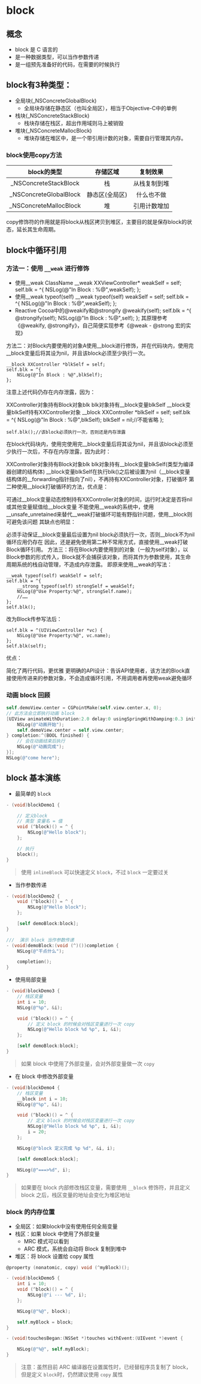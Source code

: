 # block

## 概念

* block 是 C 语言的
* 是一种数据类型，可以当作参数传递
* 是一组预先准备好的代码，在需要的时候执行

## block有3种类型：

- 全局块(_NSConcreteGlobalBlock)
    - 全局块存储在静态区（也叫全局区），相当于Objective-C中的单例
- 栈块(_NSConcreteStackBlock)
    - 栈块存储在栈区，超出作用域则马上被销毁
- 堆块(_NSConcreteMallocBlock)
    - 堆块存储在堆区中，是一个带引用计数的对象，需要自行管理其内存。

### block使用copy方法

| block的类型 | 存储区域 | 复制效果 |
| :-: | :-: | :-: |
|_NSConcreteStackBlock	|栈|从栈复制到堆|
|_NSConcreteGlobalBlock	|静态区(全局区)|什么也不做|
|_NSConcreteMallocBlock	|堆|引用计数增加|

copy修饰符的作用就是将block从栈区拷贝到堆区，主要目的就是保存block的状态，延长其生命周期。

## block中循环引用
### 方法一：使用 `__weak` 进行修饰

- 使用__weak ClassName
    __weak XXViewController* weakSelf = self;
    self.blk = ^{
        NSLog(@"In Block : %@",weakSelf);
    };
- 使用__weak typeof(self)
    __weak typeof(self) weakSelf = self;
    self.blk = ^{
        NSLog(@"In Block : %@",weakSelf);
    };
- Reactive Cocoa中的@weakify和@strongify
    @weakify(self);
    self.blk = ^{
        @strongify(self);
        NSLog(@"In Block : %@",self);
    };
其原理参考《@weakify, @strongify》，自己简便实现参考《@weak - @strong 宏的实现》

方法二：对Block内要使用的对象A使用__block进行修饰，并在代码块内，使用完__block变量后将其设为nil，并且该block必须至少执行一次。

    __block XXController *blkSelf = self;
    self.blk = ^{
        NSLog(@"In Block : %@",blkSelf);
    };
注意上述代码仍存在内存泄露，因为：

XXController对象持有Block对象blk
blk对象持有__block变量blkSelf
__block变量blkSelf持有XXController对象
    __block XXController *blkSelf = self;
    self.blk = ^{
        NSLog(@"In Block : %@",blkSelf);
        blkSelf = nil;//不能省略
    };
    
    self.blk();//该block必须执行一次，否则还是内存泄露
在block代码块内，使用完使用完__block变量后将其设为nil，并且该block必须至少执行一次后，不存在内存泄露，因为此时：

XXController对象持有Block对象blk
blk对象持有__block变量blkSelf(类型为编译器创建的结构体)
__block变量blkSelf在执行blk()之后被设置为nil（__block变量结构体的__forwarding指针指向了nil），不再持有XXController对象，打破循环
第二种使用__block打破循环的方法，优点是：

可通过__block变量动态控制持有XXController对象的时间，运行时决定是否将nil或其他变量赋值给__block变量
不能使用__weak的系统中，使用__unsafe_unretained来替代__weak打破循环可能有野指针问题，使用__block则可避免该问题
其缺点也明显：

必须手动保证__block变量最后设置为nil
block必须执行一次，否则__block不为nil循环应用仍存在
因此，还是避免使用第二种不常用方式，直接使用__weak打破Block循环引用。
方法三：将在Block内要使用到的对象（一般为self对象），以Block参数的形式传入，Block就不会捕获该对象，而将其作为参数使用，其生命周期系统的栈自动管理，不造成内存泄露。
即原来使用__weak的写法：

    __weak typeof(self) weakSelf = self;
    self.blk = ^{
        __strong typeof(self) strongSelf = weakSelf;
        NSLog(@"Use Property:%@", strongSelf.name);
        //……
    };
    self.blk();
改为Block传参写法后：

    self.blk = ^(UIViewController *vc) {
        NSLog(@"Use Property:%@", vc.name);
    };
    self.blk(self);
优点：

简化了两行代码，更优雅
更明确的API设计：告诉API使用者，该方法的Block直接使用传进来的参数对象，不会造成循环引用，不用调用者再使用weak避免循环


### 动画 block 回顾

```objectivec
self.demoView.center = CGPointMake(self.view.center.x, 0);
// 此方法会立即执行动画 block
[UIView animateWithDuration:2.0 delay:0 usingSpringWithDamping:0.3 initialSpringVelocity:10 options:0 animations:^{
    NSLog(@"动画开始");
    self.demoView.center = self.view.center;
} completion:^(BOOL finished) {
    // 会在动画结束后执行
    NSLog(@"动画完成");
}];
NSLog(@"come here");
```

## block 基本演练

* 最简单的 `block`

```objectivec
- (void)blockDemo1 {

    // 定义block
    // 类型 变量名 = 值
    void (^block)() = ^ {
        NSLog(@"Hello block");
    };

    // 执行
    block();
}
```

> 使用 `inlineBlock` 可以快速定义 `block`，不过 `block` 一定要过关

* 当作参数传递

```objectivec
- (void)blockDemo2 {
    void (^block)() = ^ {
        NSLog(@"Hello block");
    };

    [self demoBlock:block];
}

///  演示 block 当作参数传递
- (void)demoBlock:(void (^)())completion {
    NSLog(@"干点什么");

    completion();
}
```

* 使用局部变量

```objectivec
- (void)blockDemo3 {
    // 栈区变量
    int i = 10;
    NSLog(@"%p", &i);

    void (^block)() = ^ {
        // 定义 block 的时候会对栈区变量进行一次 copy
        NSLog(@"Hello block %d %p", i, &i);
    };

    [self demoBlock:block];
}
```

> 如果 block 中使用了外部变量，会对外部变量做一次 `copy`

* 在 block 中修改外部变量

```objectivec
- (void)blockDemo4 {
    // 栈区变量
    __block int i = 10;
    NSLog(@"%p", &i);

    void (^block)() = ^ {
        // 定义 block 的时候会对栈区变量进行一次 copy
        NSLog(@"Hello block %d %p", i, &i);
        i = 20;
    };

    NSLog(@"block 定义完成 %p %d", &i, i);

    [self demoBlock:block];

    NSLog(@"===>%d", i);
}
```

> 如果要在 block 内部修改栈区变量，需要使用 `__block` 修饰符，并且定义 block 之后，栈区变量的地址会变化为堆区地址

### block 的内存位置

* 全局区：如果block中没有使用任何全局变量
* 栈区：如果 block 中使用了外部变量
    * MRC 模式可以看到
    * ARC 模式，系统会自动将 Block 复制到堆中
* 堆区：将 block 设置给 copy 属性

```objectivec
@property (nonatomic, copy) void (^myBlock)();
```

```objectivec
- (void)blockDemo5 {
    int i = 10;
    void (^block)() = ^ {
        NSLog(@"i --- %d", i);
    };

    NSLog(@"%@", block);

    self.myBlock = block;
}

- (void)touchesBegan:(NSSet *)touches withEvent:(UIEvent *)event {

    NSLog(@"%@", self.myBlock);
}
```

> 注意：虽然目前 ARC 编译器在设置属性时，已经替程序员复制了 block，但是定义 `block`时，仍然建议使用 `copy` 属性








